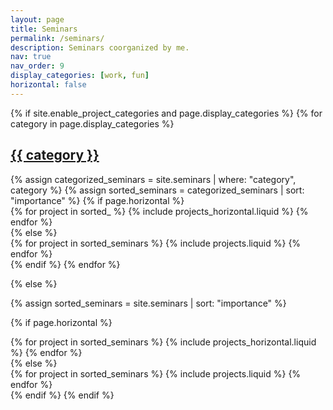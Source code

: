 ```yaml
---
layout: page
title: Seminars
permalink: /seminars/
description: Seminars coorganized by me. 
nav: true
nav_order: 9
display_categories: [work, fun]
horizontal: false
---
```


<!-- pages/seminars.md -->
<div class="projects">
{% if site.enable_project_categories and page.display_categories %}
  <!-- Display categorized projects -->
  {% for category in page.display_categories %}
  <a id="{{ category }}" href=".#{{ category }}">
    <h2 class="category">{{ category }}</h2>
  </a>
  {% assign categorized_seminars = site.seminars | where: "category", category %}
  {% assign sorted_seminars = categorized_seminars | sort: "importance" %}
  <!-- Generate cards for each project -->
  {% if page.horizontal %}
  <div class="container">
    <div class="row row-cols-2">
    {% for project in sorted_ %}
      {% include projects_horizontal.liquid %}
    {% endfor %}
    </div>
  </div>
  {% else %}
  <div class="grid">
    {% for project in sorted_seminars %}
      {% include projects.liquid %}
    {% endfor %}
  </div>
  {% endif %}
  {% endfor %}

{% else %}

<!-- Display projects without categories -->

{% assign sorted_seminars = site.seminars | sort: "importance" %}

  <!-- Generate cards for each project -->

{% if page.horizontal %}

  <div class="container">
    <div class="row row-cols-2">
    {% for project in sorted_seminars %}
      {% include projects_horizontal.liquid %}
    {% endfor %}
    </div>
  </div>
  {% else %}
  <div class="grid">
    {% for project in sorted_seminars %}
      {% include projects.liquid %}
    {% endfor %}
  </div>
  {% endif %}
{% endif %}
</div>
